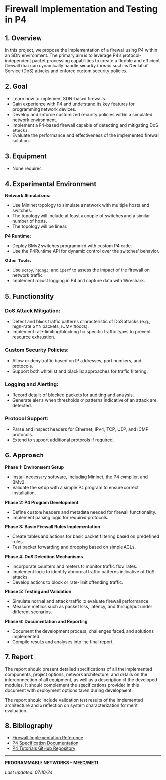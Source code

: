 # Firewall Implementation and Testing in P4




## 1. Overview
In this project, we propose the implementation of a firewall using P4 within an SDN environment. The primary aim is to leverage P4’s protocol-independent packet processing capabilities to create a flexible and efficient firewall that can dynamically handle security threats such as Denial of Service (DoS) attacks and enforce custom security policies.

## 2. Goal
- Learn how to implement SDN-based firewalls.
- Gain experience with P4 and understand its key features for programming network devices.
- Develop and enforce customized security policies within a simulated network environment.
- Implement a P4-based firewall capable of detecting and mitigating DoS attacks.
- Evaluate the performance and effectiveness of the implemented firewall solution.

## 3. Equipment
- None required.

## 4. Experimental Environment
**Network Simulations:**
- Use Mininet topology to simulate a network with multiple hosts and switches.
- The topology will include at least a couple of switches and a similar number of hosts.
- The topology will be linear.

**P4 Runtime:**
- Deploy BMv2 switches programmed with custom P4 code.
- Use the P4Runtime API for dynamic control over the switches’ behavior.

**Other Tools:**
- Use `scapy`, `hping3`, and `iperf` to assess the impact of the firewall on network traffic.
- Implement robust logging in P4 and capture data with Wireshark.

## 5. Functionality

### DoS Attack Mitigation:
- Detect and block traffic patterns characteristic of DoS attacks (e.g., high-rate SYN packets, ICMP floods).
- Implement rate-limiting/blocking for specific traffic types to prevent resource exhaustion.

### Custom Security Policies:
- Allow or deny traffic based on IP addresses, port numbers, and protocols.
- Support both whitelist and blacklist approaches for traffic filtering.

### Logging and Alerting:
- Record details of blocked packets for auditing and analysis.
- Generate alerts when thresholds or patterns indicative of an attack are detected.

### Protocol Support:
- Parse and inspect headers for Ethernet, IPv4, TCP, UDP, and ICMP protocols.
- Extend to support additional protocols if required.

## 6. Approach

**Phase 1: Environment Setup**
- Install necessary software, including Mininet, the P4 compiler, and BMv2.
- Validate the setup with a simple P4 program to ensure correct installation.

**Phase 2: P4 Program Development**
- Define custom headers and metadata needed for firewall functionality.
- Implement parsing logic for required protocols.

**Phase 3: Basic Firewall Rules Implementation**
- Create tables and actions for basic packet filtering based on predefined rules.
- Test packet forwarding and dropping based on simple ACLs.

**Phase 4: DoS Detection Mechanisms**
- Incorporate counters and meters to monitor traffic flow rates.
- Implement logic to identify abnormal traffic patterns indicative of DoS attacks.
- Develop actions to block or rate-limit offending traffic.

**Phase 5: Testing and Validation**
- Simulate normal and attack traffic to evaluate firewall performance.
- Measure metrics such as packet loss, latency, and throughput under different scenarios.

**Phase 6: Documentation and Reporting**
- Document the development process, challenges faced, and solutions implemented.
- Compile results and analyses into the final report.

## 7. Report
The report should present detailed specifications of all the implemented components, project options, network architecture, and details on the interconnection of all equipment, as well as a description of the developed modules. It should complement the specifications provided in this document with deployment options taken during development.

The report should include validation test results of the implemented architecture and a reflection on system characterization for merit evaluation.

## 8. Bibliography
- [Firewall Implementation Reference](https://ieeexplore.ieee.org/document/8599726)
- [P4 Specification Documentation](https://p4.org/p4-spec/docs/P4-16-v1.0.0-spec.html)
- [P4 Tutorials GitHub Repository](https://github.com/p4lang/tutorials)

---

**PROGRAMMABLE NETWORKS – MEEC/METI**

_Last updated: 07/10/24_

